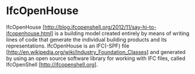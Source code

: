 IfcOpenHouse
============


IfcOpenHouse [http://blog.ifcopenshell.org/2012/11/say-hi-to-ifcopenhouse.html] is a building model created entirely by means of writing lines of code that generate the individual building products and its representations. IfcOpenHouse is an IFC(-SPF) file [http://en.wikipedia.org/wiki/Industry_Foundation_Classes] and generated by using an open source software library for working with IFC files, called IfcOpenShell [http://ifcopenshell.org].
